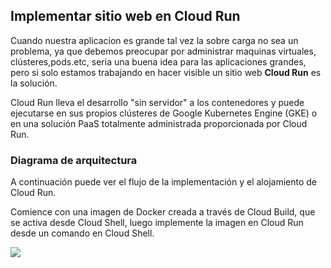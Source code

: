## **Implementar sitio web en Cloud Run**

Cuando nuestra aplicacion es grande tal vez la sobre carga no sea un problema, ya que debemos preocupar por administrar maquinas virtuales, clústeres,pods.etc, seria una buena idea para las aplicaciones grandes, pero si solo estamos trabajando en hacer visible un sitio web **Cloud Run** es la solución. 



Cloud Run lleva el desarrollo "sin servidor" a los contenedores y puede ejecutarse en sus propios clústeres de Google Kubernetes Engine (GKE) o en una solución PaaS totalmente administrada proporcionada por Cloud Run.



### Diagrama de arquitectura

A continuación puede ver el flujo de la implementación y el alojamiento de Cloud Run.

Comience con una imagen de Docker creada a través de Cloud Build, que se activa desde Cloud Shell, luego implemente la imagen en Cloud Run desde un comando en Cloud Shell.



![](https://res.cloudinary.com/xaiop/image/upload/c_scale,w_567/v1592357674/Ry1hidHMw9wjyWNTvENYln0NxFFyBJQyt1bPC_2Fdp0Qc_3D_ulhjbv.png)